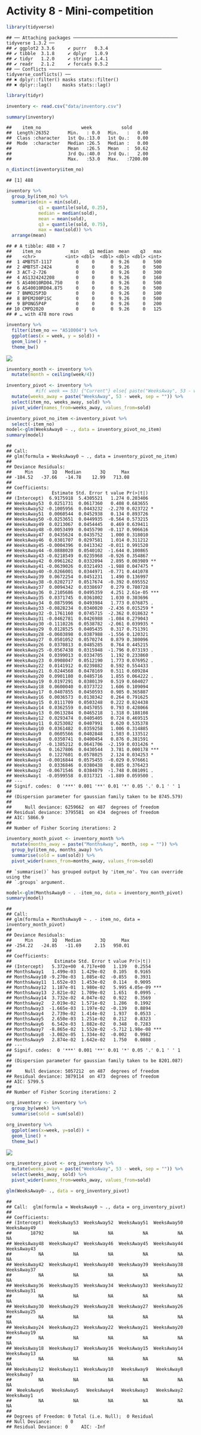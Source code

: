 Activity 8 - Mini-competition
================

``` r
library(tidyverse)
```

    ## ── Attaching packages ─────────────────────────────────────── tidyverse 1.3.2 ──
    ## ✔ ggplot2 3.3.6     ✔ purrr   0.3.4
    ## ✔ tibble  3.1.8     ✔ dplyr   1.0.9
    ## ✔ tidyr   1.2.0     ✔ stringr 1.4.1
    ## ✔ readr   2.1.2     ✔ forcats 0.5.2
    ## ── Conflicts ────────────────────────────────────────── tidyverse_conflicts() ──
    ## ✖ dplyr::filter() masks stats::filter()
    ## ✖ dplyr::lag()    masks stats::lag()

``` r
library(tidyr)
```

``` r
inventory <- read.csv("data/inventory.csv")
```

``` r
summary(inventory)
```

    ##    item_no               week           sold        
    ##  Length:26352       Min.   : 0.0   Min.   :   0.00  
    ##  Class :character   1st Qu.:13.0   1st Qu.:   0.00  
    ##  Mode  :character   Median :26.5   Median :   0.00  
    ##                     Mean   :26.5   Mean   :  50.62  
    ##                     3rd Qu.:40.0   3rd Qu.:   2.00  
    ##                     Max.   :53.0   Max.   :7200.00

``` r
n_distinct(inventory$item_no)
```

    ## [1] 488

``` r
inventory %>% 
  group_by(item_no) %>% 
  summarise(min = min(sold),
            q1 = quantile(sold, 0.25),
            median = median(sold),
            mean = mean(sold),
            q3 = quantile(sold, 0.75),
            max = max(sold)) %>% 
  arrange(mean)
```

    ## # A tibble: 488 × 7
    ##    item_no           min    q1 median  mean    q3   max
    ##    <chr>           <int> <dbl>  <dbl> <dbl> <dbl> <int>
    ##  1 4MBTST-1117         0     0      0  9.26     0   500
    ##  2 4MBTST-2424         0     0      0  9.26     0   500
    ##  3 ACT-2-726           0     0      0  9.26     0   300
    ##  4 AS1324242208        0     0      0  9.26     0   160
    ##  5 AS40010RD04.750     0     0      0  9.26     0   500
    ##  6 AS40010RD04.875     0     0      0  9.26     0   500
    ##  7 BNMO25P3D           0     0      0  9.26     0   100
    ##  8 BPEM200P1SC         0     0      0  9.26     0   500
    ##  9 BPONG5P4P           0     0      0  9.26     0   200
    ## 10 CMPD2020            0     0      0  9.26     0   125
    ## # … with 478 more rows

``` r
inventory %>% 
  filter(item_no == "A510004") %>% 
  ggplot(aes(x = week, y = sold)) +
  geom_line() +
  theme_bw()
```

![](mini-competition_files/figure-gfm/plot%20data-1.png)<!-- -->

``` r
inventory_month <- inventory %>% 
  mutate(month = ceiling(week/4))
```

``` r
inventory_pivot <- inventory %>% 
           #if( week == 53) {"Current"} else{ paste("WeeksAway", 53 - week, sep = "") } ) %>% 
  mutate(weeks_away = paste("WeeksAway", 53 - week, sep = "")) %>% 
  select(item_no, weeks_away, sold) %>% 
  pivot_wider(names_from=weeks_away, values_from=sold)
```

``` r
inventory_pivot_no_item <-inventory_pivot %>% 
  select(-item_no)
model<-glm(WeeksAway0 ~ ., data = inventory_pivot_no_item)
summary(model)
```

    ## 
    ## Call:
    ## glm(formula = WeeksAway0 ~ ., data = inventory_pivot_no_item)
    ## 
    ## Deviance Residuals: 
    ##     Min       1Q   Median       3Q      Max  
    ## -184.52   -37.66   -14.78    12.99   713.08  
    ## 
    ## Coefficients:
    ##               Estimate Std. Error t value Pr(>|t|)    
    ## (Intercept)  6.9175918  5.4305521   1.274 0.203406    
    ## WeeksAway53  0.0251731  0.0617360   0.408 0.683655    
    ## WeeksAway52 -0.1005956  0.0443232  -2.270 0.023722 *  
    ## WeeksAway51  0.0060544  0.0452938   0.134 0.893726    
    ## WeeksAway50 -0.0253651  0.0449935  -0.564 0.573215    
    ## WeeksAway49  0.0213067  0.0454445   0.469 0.639411    
    ## WeeksAway48 -0.0053499  0.0455790  -0.117 0.906616    
    ## WeeksAway47  0.0435624  0.0435752   1.000 0.318010    
    ## WeeksAway46  0.0301707  0.0297581   1.014 0.311212    
    ## WeeksAway45 -0.0004396  0.0413342  -0.011 0.991520    
    ## WeeksAway44 -0.0888020  0.0540102  -1.644 0.100865    
    ## WeeksAway43 -0.0218549  0.0235968  -0.926 0.354867    
    ## WeeksAway42  0.0961262  0.0332094   2.895 0.003989 ** 
    ## WeeksAway41 -0.0639026  0.0321493  -1.988 0.047475 *  
    ## WeeksAway40 -0.0266001  0.0344971  -0.771 0.441078    
    ## WeeksAway39  0.0672254  0.0451231   1.490 0.136997    
    ## WeeksAway38 -0.0202717  0.0517674  -0.392 0.695552    
    ## WeeksAway37  0.0094342  0.0338697   0.279 0.780728    
    ## WeeksAway36  0.2105686  0.0495359   4.251 2.61e-05 ***
    ## WeeksAway35  0.0371745  0.0361002   1.030 0.303696    
    ## WeeksAway34  0.0875996  0.0493984   1.773 0.076875 .  
    ## WeeksAway33 -0.0828234  0.0340020  -2.436 0.015259 *  
    ## WeeksAway32 -0.1761160  0.0745715  -2.362 0.018632 *  
    ## WeeksAway31 -0.0462781  0.0426988  -1.084 0.279043    
    ## WeeksAway30 -0.1110226  0.0538782  -2.061 0.039935 *  
    ## WeeksAway29  0.0128525  0.0405435   0.317 0.751391    
    ## WeeksAway28 -0.0603898  0.0387988  -1.556 0.120321    
    ## WeeksAway27  0.0501052  0.0570274   0.879 0.380096    
    ## WeeksAway26  0.0370813  0.0485285   0.764 0.445215    
    ## WeeksAway25 -0.0567438  0.0315948  -1.796 0.073193 .  
    ## WeeksAway24  0.0399013  0.0334705   1.192 0.233860    
    ## WeeksAway23  0.0908047  0.0512190   1.773 0.076952 .  
    ## WeeksAway22  0.0141912  0.0239882   0.592 0.554433    
    ## WeeksAway21  0.0244568  0.0478169   0.511 0.609284    
    ## WeeksAway20  0.0901180  0.0485716   1.855 0.064222 .  
    ## WeeksAway19  0.0197291  0.0380139   0.519 0.604027    
    ## WeeksAway18  0.0600040  0.0373722   1.606 0.109094    
    ## WeeksAway17  0.0407855  0.0450593   0.905 0.365887    
    ## WeeksAway16  0.0036573  0.0138342   0.264 0.791625    
    ## WeeksAway15  0.0111709  0.0503248   0.222 0.824438    
    ## WeeksAway14  0.0362559  0.0457055   0.793 0.428066    
    ## WeeksAway13  0.0613284  0.0465218   1.318 0.188108    
    ## WeeksAway12  0.0293474  0.0405405   0.724 0.469515    
    ## WeeksAway11  0.0253082  0.0407991   0.620 0.535378    
    ## WeeksAway10  0.0361482  0.0359258   1.006 0.314885    
    ## WeeksAway9   0.0605566  0.0402848   1.503 0.133512    
    ## WeeksAway8   0.0350741  0.0400454   0.876 0.381591    
    ## WeeksAway7  -0.1385212  0.0641706  -2.159 0.031426 *  
    ## WeeksAway6   0.1627806  0.0430544   3.781 0.000178 ***
    ## WeeksAway5   0.1227601  0.0578025   2.124 0.034253 *  
    ## WeeksAway4  -0.0016844  0.0575455  -0.029 0.976661    
    ## WeeksAway3   0.0336846  0.0380438   0.885 0.376423    
    ## WeeksAway2  -0.0671546  0.0384079  -1.748 0.081091 .  
    ## WeeksAway1  -0.0599558  0.0317321  -1.889 0.059500 .  
    ## ---
    ## Signif. codes:  0 '***' 0.001 '**' 0.01 '*' 0.05 '.' 0.1 ' ' 1
    ## 
    ## (Dispersion parameter for gaussian family taken to be 8745.579)
    ## 
    ##     Null deviance: 6259662  on 487  degrees of freedom
    ## Residual deviance: 3795581  on 434  degrees of freedom
    ## AIC: 5866.9
    ## 
    ## Number of Fisher Scoring iterations: 2

``` r
inventory_month_pivot <- inventory_month %>% 
  mutate(months_away = paste("MonthsAway", month, sep = "")) %>%
  group_by(item_no, months_away) %>% 
  summarise(sold = sum(sold)) %>% 
  pivot_wider(names_from=months_away, values_from=sold)
```

    ## `summarise()` has grouped output by 'item_no'. You can override using the
    ## `.groups` argument.

``` r
model<-glm(MonthsAway0 ~ . -item_no, data = inventory_month_pivot)
summary(model)
```

    ## 
    ## Call:
    ## glm(formula = MonthsAway0 ~ . - item_no, data = inventory_month_pivot)
    ## 
    ## Deviance Residuals: 
    ##     Min       1Q   Median       3Q      Max  
    ## -254.22   -24.85   -11.69     2.15   950.01  
    ## 
    ## Coefficients:
    ##                Estimate Std. Error t value Pr(>|t|)    
    ## (Intercept)   5.372e+00  4.717e+00   1.139   0.2554    
    ## MonthsAway1   1.499e-03  1.429e-02   0.105   0.9165    
    ## MonthsAway10 -9.270e-03  1.085e-02  -0.855   0.3931    
    ## MonthsAway11  1.652e-03  1.453e-02   0.114   0.9095    
    ## MonthsAway12  1.187e-01  1.980e-02   5.995 4.05e-09 ***
    ## MonthsAway13  2.821e-02  1.709e-02   1.651   0.0995 .  
    ## MonthsAway14  3.732e-02  4.047e-02   0.922   0.3569    
    ## MonthsAway2   2.019e-02  1.571e-02   1.286   0.1992    
    ## MonthsAway3  -1.665e-03  1.197e-02  -0.139   0.8894    
    ## MonthsAway4   2.739e-02  1.414e-02   1.937   0.0533 .  
    ## MonthsAway5   2.650e-03  1.251e-02   0.212   0.8323    
    ## MonthsAway6   6.542e-03  1.882e-02   0.348   0.7283    
    ## MonthsAway7  -8.865e-02  1.552e-02  -5.712 1.98e-08 ***
    ## MonthsAway8  -3.082e-05  1.334e-02  -0.002   0.9982    
    ## MonthsAway9   2.874e-02  1.642e-02   1.750   0.0808 .  
    ## ---
    ## Signif. codes:  0 '***' 0.001 '**' 0.01 '*' 0.05 '.' 0.1 ' ' 1
    ## 
    ## (Dispersion parameter for gaussian family taken to be 8201.087)
    ## 
    ##     Null deviance: 5057212  on 487  degrees of freedom
    ## Residual deviance: 3879114  on 473  degrees of freedom
    ## AIC: 5799.5
    ## 
    ## Number of Fisher Scoring iterations: 2

``` r
org_inventory <- inventory %>% 
  group_by(week) %>% 
  summarise(sold = sum(sold)) 

org_inventory %>% 
  ggplot(aes(x=week, y=sold)) +
  geom_line() +
  theme_bw()
```

![](mini-competition_files/figure-gfm/visualize%20and%20model%20by%20sum-1.png)<!-- -->

``` r
org_inventory_pivot <- org_inventory %>%   
  mutate(weeks_away = paste("WeeksAway", 53 - week, sep = "")) %>% 
  select(weeks_away, sold) %>% 
  pivot_wider(names_from=weeks_away, values_from=sold)
```

``` r
glm(WeeksAway0~ ., data = org_inventory_pivot)
```

    ## 
    ## Call:  glm(formula = WeeksAway0 ~ ., data = org_inventory_pivot)
    ## 
    ## Coefficients:
    ## (Intercept)  WeeksAway53  WeeksAway52  WeeksAway51  WeeksAway50  WeeksAway49  
    ##       18792           NA           NA           NA           NA           NA  
    ## WeeksAway48  WeeksAway47  WeeksAway46  WeeksAway45  WeeksAway44  WeeksAway43  
    ##          NA           NA           NA           NA           NA           NA  
    ## WeeksAway42  WeeksAway41  WeeksAway40  WeeksAway39  WeeksAway38  WeeksAway37  
    ##          NA           NA           NA           NA           NA           NA  
    ## WeeksAway36  WeeksAway35  WeeksAway34  WeeksAway33  WeeksAway32  WeeksAway31  
    ##          NA           NA           NA           NA           NA           NA  
    ## WeeksAway30  WeeksAway29  WeeksAway28  WeeksAway27  WeeksAway26  WeeksAway25  
    ##          NA           NA           NA           NA           NA           NA  
    ## WeeksAway24  WeeksAway23  WeeksAway22  WeeksAway21  WeeksAway20  WeeksAway19  
    ##          NA           NA           NA           NA           NA           NA  
    ## WeeksAway18  WeeksAway17  WeeksAway16  WeeksAway15  WeeksAway14  WeeksAway13  
    ##          NA           NA           NA           NA           NA           NA  
    ## WeeksAway12  WeeksAway11  WeeksAway10   WeeksAway9   WeeksAway8   WeeksAway7  
    ##          NA           NA           NA           NA           NA           NA  
    ##  WeeksAway6   WeeksAway5   WeeksAway4   WeeksAway3   WeeksAway2   WeeksAway1  
    ##          NA           NA           NA           NA           NA           NA  
    ## 
    ## Degrees of Freedom: 0 Total (i.e. Null);  0 Residual
    ## Null Deviance:       0 
    ## Residual Deviance: 0     AIC: -Inf

